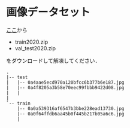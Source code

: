 # 画像データセット
[ここ](https://github.com/cvdfoundation/fashionpedia#annotations)から
- train2020.zip
- val_test2020.zip

をダウンロードして解凍してください．

```
.
|-- test
|   |-- 0a4aae5ecd970a120bfcc6b377b6e187.jpg
|   |-- 0a4f8205a3b58e70eec99fbbb9422d08.jpg
|   | 
|
`-- train
    |-- 0a0a539316af6547b3bbe228ead13730.jpg
    |-- 0a0f64ffdb6aa45b0f445b217b05a6c6.jpg
    |

```